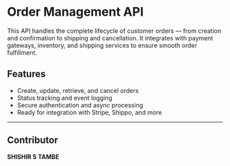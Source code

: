 # Order Management API

This API handles the complete lifecycle of customer orders — from creation and confirmation to shipping and cancellation. It integrates with payment gateways, inventory, and shipping services to ensure smooth order fulfillment.

## Features
- Create, update, retrieve, and cancel orders
- Status tracking and event logging
- Secure authentication and async processing
- Ready for integration with Stripe, Shippo, and more

---

## Contributor  
**SHISHIR S TAMBE**
